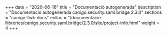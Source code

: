 +++
date        = "2020-06-16"
title       = "Documentació autogenerada"
description = "Documentació autogenerada canigo.security.saml.bridge 2.3.0"
sections    = "canigo-fwk-docs"
enllac		= "/documentacio-llibreries/canigo.security.saml.bridge/2.3.0/site/project-info.html"
weight      = 4
+++
